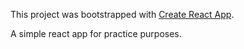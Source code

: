 This project was bootstrapped with [Create React App](https://github.com/facebookincubator/create-react-app).

A simple react app for practice purposes.